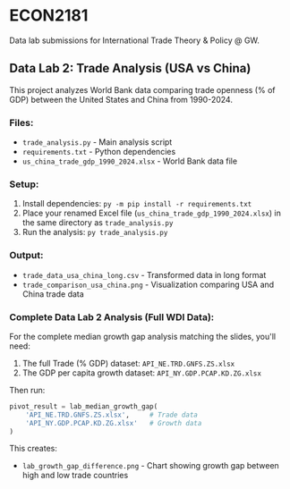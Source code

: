 # ECON2181
Data lab submissions for International Trade Theory &amp; Policy @ GW.

## Data Lab 2: Trade Analysis (USA vs China)

This project analyzes World Bank data comparing trade openness (% of GDP) between the United States and China from 1990-2024.

### Files:
- `trade_analysis.py` - Main analysis script
- `requirements.txt` - Python dependencies
- `us_china_trade_gdp_1990_2024.xlsx` - World Bank data file

### Setup:
1. Install dependencies: `py -m pip install -r requirements.txt`
2. Place your renamed Excel file (`us_china_trade_gdp_1990_2024.xlsx`) in the same directory as `trade_analysis.py`
3. Run the analysis: `py trade_analysis.py`

### Output:
- `trade_data_usa_china_long.csv` - Transformed data in long format
- `trade_comparison_usa_china.png` - Visualization comparing USA and China trade data

### Complete Data Lab 2 Analysis (Full WDI Data):
For the complete median growth gap analysis matching the slides, you'll need:
1. The full Trade (% GDP) dataset: `API_NE.TRD.GNFS.ZS.xlsx`
2. The GDP per capita growth dataset: `API_NY.GDP.PCAP.KD.ZG.xlsx`

Then run:
```python
pivot_result = lab_median_growth_gap(
    'API_NE.TRD.GNFS.ZS.xlsx',     # Trade data
    'API_NY.GDP.PCAP.KD.ZG.xlsx'   # Growth data
)
```
This creates:
- `lab_growth_gap_difference.png` - Chart showing growth gap between high and low trade countries
